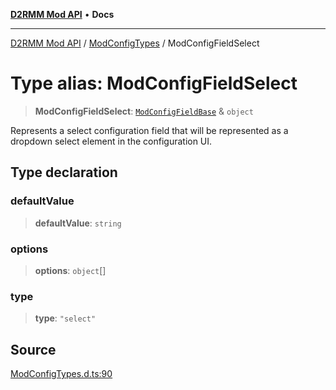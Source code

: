 [**D2RMM Mod API**](../../index.md) • **Docs**

***

[D2RMM Mod API](../../modules.md) / [ModConfigTypes](../index.md) / ModConfigFieldSelect

# Type alias: ModConfigFieldSelect

> **ModConfigFieldSelect**: [`ModConfigFieldBase`](ModConfigFieldBase.md) & `object`

Represents a select configuration field that will be represented as a dropdown
select element in the configuration UI.

## Type declaration

### defaultValue

> **defaultValue**: `string`

### options

> **options**: `object`[]

### type

> **type**: `"select"`

## Source

[ModConfigTypes.d.ts:90](https://github.com/olegbl/d2rmm/blob/7b50646c3690465cf5277007fc3d5d33286edb15/src/renderer/ModConfigTypes.d.ts#L90)

